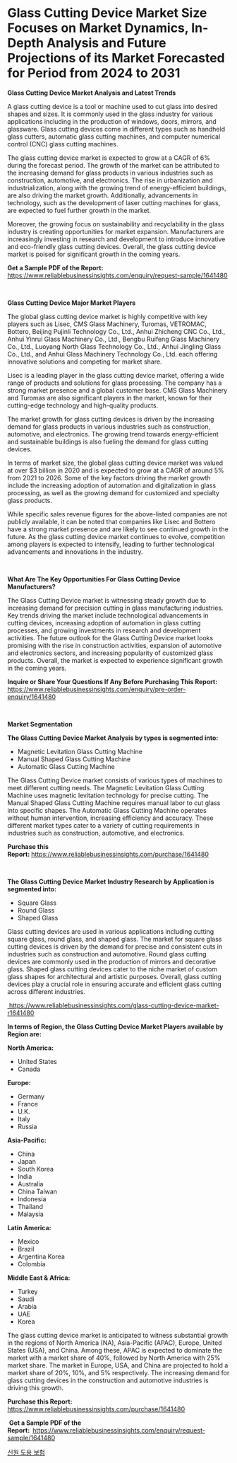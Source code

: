 <p><h1>Glass Cutting Device Market Size Focuses on Market Dynamics, In-Depth Analysis and Future Projections of its Market Forecasted for Period from 2024 to 2031</h1></p><p><strong>Glass Cutting Device Market Analysis and Latest Trends</strong></p>
<p><p>A glass cutting device is a tool or machine used to cut glass into desired shapes and sizes. It is commonly used in the glass industry for various applications including in the production of windows, doors, mirrors, and glassware. Glass cutting devices come in different types such as handheld glass cutters, automatic glass cutting machines, and computer numerical control (CNC) glass cutting machines.</p><p>The glass cutting device market is expected to grow at a CAGR of 6% during the forecast period. The growth of the market can be attributed to the increasing demand for glass products in various industries such as construction, automotive, and electronics. The rise in urbanization and industrialization, along with the growing trend of energy-efficient buildings, are also driving the market growth. Additionally, advancements in technology, such as the development of laser cutting machines for glass, are expected to fuel further growth in the market.</p><p>Moreover, the growing focus on sustainability and recyclability in the glass industry is creating opportunities for market expansion. Manufacturers are increasingly investing in research and development to introduce innovative and eco-friendly glass cutting devices. Overall, the glass cutting device market is poised for significant growth in the coming years.</p></p>
<p><strong>Get a Sample PDF of the Report:&nbsp;</strong> <a href="https://www.reliablebusinessinsights.com/enquiry/request-sample/1641480">https://www.reliablebusinessinsights.com/enquiry/request-sample/1641480</a></p>
<p>&nbsp;</p>
<p><strong>Glass Cutting Device Major Market Players</strong></p>
<p><p>The global glass cutting device market is highly competitive with key players such as Lisec, CMS Glass Machinery, Turomas, VETROMAC, Bottero, Beijing Pujinli Technology Co., Ltd., Anhui Zhicheng CNC Co., Ltd., Anhui Yinrui Glass Machinery Co., Ltd., Bengbu Ruifeng Glass Machinery Co., Ltd., Luoyang North Glass Technology Co., Ltd., Anhui Jingling Glass Co., Ltd., and Anhui Glass Machinery Technology Co., Ltd. each offering innovative solutions and competing for market share.</p><p>Lisec is a leading player in the glass cutting device market, offering a wide range of products and solutions for glass processing. The company has a strong market presence and a global customer base. CMS Glass Machinery and Turomas are also significant players in the market, known for their cutting-edge technology and high-quality products.</p><p>The market growth for glass cutting devices is driven by the increasing demand for glass products in various industries such as construction, automotive, and electronics. The growing trend towards energy-efficient and sustainable buildings is also fueling the demand for glass cutting devices.</p><p>In terms of market size, the global glass cutting device market was valued at over $3 billion in 2020 and is expected to grow at a CAGR of around 5% from 2021 to 2026. Some of the key factors driving the market growth include the increasing adoption of automation and digitalization in glass processing, as well as the growing demand for customized and specialty glass products.</p><p>While specific sales revenue figures for the above-listed companies are not publicly available, it can be noted that companies like Lisec and Bottero have a strong market presence and are likely to see continued growth in the future. As the glass cutting device market continues to evolve, competition among players is expected to intensify, leading to further technological advancements and innovations in the industry.</p></p>
<p>&nbsp;</p>
<p><strong>What Are The Key Opportunities For Glass Cutting Device Manufacturers?</strong></p>
<p><p>The Glass Cutting Device market is witnessing steady growth due to increasing demand for precision cutting in glass manufacturing industries. Key trends driving the market include technological advancements in cutting devices, increasing adoption of automation in glass cutting processes, and growing investments in research and development activities. The future outlook for the Glass Cutting Device market looks promising with the rise in construction activities, expansion of automotive and electronics sectors, and increasing popularity of customized glass products. Overall, the market is expected to experience significant growth in the coming years.</p></p>
<p><strong>Inquire or Share Your Questions If Any Before Purchasing This Report:</strong> <a href="https://www.reliablebusinessinsights.com/enquiry/pre-order-enquiry/1641480">https://www.reliablebusinessinsights.com/enquiry/pre-order-enquiry/1641480</a></p>
<p>&nbsp;</p>
<p><strong>Market Segmentation</strong></p>
<p><strong>The Glass Cutting Device Market Analysis by types is segmented into:</strong></p>
<p><ul><li>Magnetic Levitation Glass Cutting Machine</li><li>Manual Shaped Glass Cutting Machine</li><li>Automatic Glass Cutting Machine</li></ul></p>
<p><p>The Glass Cutting Device market consists of various types of machines to meet different cutting needs. The Magnetic Levitation Glass Cutting Machine uses magnetic levitation technology for precise cutting. The Manual Shaped Glass Cutting Machine requires manual labor to cut glass into specific shapes. The Automatic Glass Cutting Machine operates without human intervention, increasing efficiency and accuracy. These different market types cater to a variety of cutting requirements in industries such as construction, automotive, and electronics.</p></p>
<p><strong>Purchase this Report:&nbsp;</strong><a href="https://www.reliablebusinessinsights.com/purchase/1641480">https://www.reliablebusinessinsights.com/purchase/1641480</a></p>
<p>&nbsp;</p>
<p><strong>The Glass Cutting Device Market Industry Research by Application is segmented into:</strong></p>
<p><ul><li>Square Glass</li><li>Round Glass</li><li>Shaped Glass</li></ul></p>
<p><p>Glass cutting devices are used in various applications including cutting square glass, round glass, and shaped glass. The market for square glass cutting devices is driven by the demand for precise and consistent cuts in industries such as construction and automotive. Round glass cutting devices are commonly used in the production of mirrors and decorative glass. Shaped glass cutting devices cater to the niche market of custom glass shapes for architectural and artistic purposes. Overall, glass cutting devices play a crucial role in ensuring accurate and efficient glass cutting across different industries.</p></p>
<p><a href="https://www.reliablebusinessinsights.com/glass-cutting-device-market-r1641480">&nbsp;https://www.reliablebusinessinsights.com/glass-cutting-device-market-r1641480</a></p>
<p><strong>In terms of Region, the Glass Cutting Device Market Players available by Region are:</strong></p>
<p>
    <p> <strong> North America: </strong>
        <ul>
            <li>United States</li>
            <li>Canada</li>
        </ul>
        </p> 
    <p> <strong> Europe: </strong>
        <ul>
            <li>Germany</li>
            <li>France</li>
            <li>U.K.</li>
            <li>Italy</li>
            <li>Russia</li>
        </ul>
        </p> 
    <p> <strong> Asia-Pacific: </strong>
        <ul>
            <li>China</li>
            <li>Japan</li>
            <li>South Korea</li>
            <li>India</li>
            <li>Australia</li>
            <li>China Taiwan</li>
            <li>Indonesia</li>
            <li>Thailand</li>
            <li>Malaysia</li>
        </ul>
        </p> 
    <p> <strong> Latin America: </strong>
        <ul>
            <li>Mexico</li>
            <li>Brazil</li>
            <li>Argentina Korea</li>
            <li>Colombia</li>
        </ul>
        </p> 
    <p> <strong> Middle East & Africa: </strong>
        <ul>
            <li>Turkey</li>
            <li>Saudi</li>
            <li>Arabia</li>
            <li>UAE</li>
            <li>Korea</li>
        </ul>
    </p>
    </p>
<p><p>The glass cutting device market is anticipated to witness substantial growth in the regions of North America (NA), Asia-Pacific (APAC), Europe, United States (USA), and China. Among these, APAC is expected to dominate the market with a market share of 40%, followed by North America with 25% market share. The market in Europe, USA, and China are projected to hold a market share of 20%, 10%, and 5% respectively. The increasing demand for glass cutting devices in the construction and automotive industries is driving this growth.</p></p>
<p><strong>Purchase this Report: </strong><a href="https://www.reliablebusinessinsights.com/purchase/1641480">https://www.reliablebusinessinsights.com/purchase/1641480</a></p>
<p>&nbsp;<strong>Get a Sample PDF of the Report:&nbsp;&nbsp;</strong><a href="https://www.reliablebusinessinsights.com/enquiry/request-sample/1641480">https://www.reliablebusinessinsights.com/enquiry/request-sample/1641480</a></p>
<p><strong></strong></p>
<p><p><a href="https://github.com/laholand/Market-Research-Report-List-5/blob/main/653465647993.md">신원 도용 보험</a></p></p>